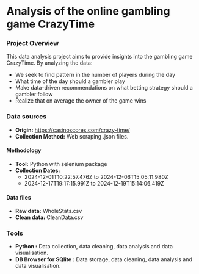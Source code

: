 # Analysis of the online gambling game CrazyTime

### Project Overview

This data analysis project aims to provide insights into the gambling game CrazyTime. By analyzing the data:
* We seek to find pattern in the number of players during the day
* What time of the day should a gambler play
* Make data-driven recommendations on what betting strategy should a gambler follow
* Realize that on average the owner of the game wins


### Data sources


  * **Origin:** https://casinoscores.com/crazy-time/
  * **Collection Method:** Web scraping .json files.
  
  #### Methodology
  * **Tool:** Python with selenium package
  * **Collection Dates:**
    - 2024-12-01T10:22:57.476Z to 2024-12-06T15:05:11.980Z
    - 2024-12-17T19:17:15.991Z to 2024-12-19T15:14:06.419Z
  
  #### Data files
  * **Raw data:** WholeStats.csv
  * **Clean data:** CleanData.csv  

### Tools
- **Python :** Data collection, data cleaning, data analysis and data visualisation.
- **DB Browser for SQlite :** Data storage, data cleaning, data analysis and data visualisation.
